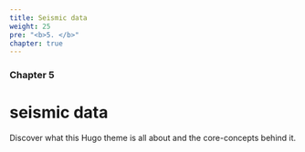 ```yaml
---
title: Seismic data
weight: 25
pre: "<b>5. </b>"
chapter: true
---
```


### Chapter 5

# seismic data

Discover what this Hugo theme is all about and the core-concepts behind it.
